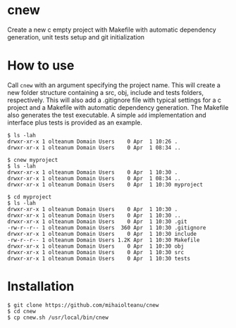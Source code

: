 # cnew
Create a new c empty project with Makefile with automatic dependency generation, unit tests setup and git initialization
# How to use

Call `cnew` with an argument specifying the project name. This will create a new folder structure containing a src, obj,
include and tests folders, respectively. This will also add a .gitignore file with typical settings for a c project and
a Makefile with automatic dependency generation. The Makefile also generates the test executable.
A simple `add` implementation and interface plus tests is provided as an example.

```
$ ls -lah
drwxr-xr-x 1 olteanum Domain Users    0 Apr  1 10:26 .
drwxr-xr-x 1 olteanum Domain Users    0 Apr  1 08:34 ..
```

```
$ cnew myproject
$ ls -lah
drwxr-xr-x 1 olteanum Domain Users    0 Apr  1 10:30 .
drwxr-xr-x 1 olteanum Domain Users    0 Apr  1 08:34 ..
drwxr-xr-x 1 olteanum Domain Users    0 Apr  1 10:30 myproject
```

```
$ cd myproject
$ ls -lah
drwxr-xr-x 1 olteanum Domain Users    0 Apr  1 10:30 .
drwxr-xr-x 1 olteanum Domain Users    0 Apr  1 10:30 ..
drwxr-xr-x 1 olteanum Domain Users    0 Apr  1 10:30 .git
-rw-r--r-- 1 olteanum Domain Users  360 Apr  1 10:30 .gitignore
drwxr-xr-x 1 olteanum Domain Users    0 Apr  1 10:30 include
-rw-r--r-- 1 olteanum Domain Users 1.2K Apr  1 10:30 Makefile
drwxr-xr-x 1 olteanum Domain Users    0 Apr  1 10:30 obj
drwxr-xr-x 1 olteanum Domain Users    0 Apr  1 10:30 src
drwxr-xr-x 1 olteanum Domain Users    0 Apr  1 10:30 tests
```

# Installation
```
$ git clone https://github.com/mihaiolteanu/cnew
$ cd cnew
$ cp cnew.sh /usr/local/bin/cnew
```
